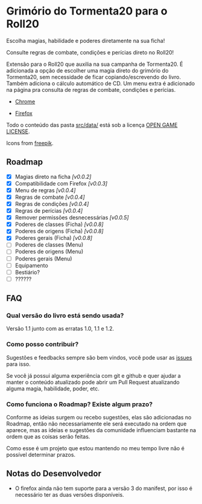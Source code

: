 # Grimório do Tormenta20 para o Roll20

Escolha magias, habilidade e poderes diretamente na sua ficha!

Consulte regras de combate, condições e perícias direto no Roll20!

Extensão para o Roll20 que auxilia na sua campanha de Tormenta20.
É adicionada a opção de escolher uma magia direto do grimório do Tormenta20, sem necessidade de ficar copiando/escrevendo do livro. Também adiciona o cálculo automático de CD.
Um menu extra é adicionado na página pra consulta de regras de combate, condições e perícias.

- [Chrome](https://chrome.google.com/webstore/detail/roll20-grim%C3%B3rio-do-tormen/lplnbanhibpehlmiiakcacambjleeeng)

- [Firefox](https://addons.mozilla.org/pt-BR/firefox/addon/roll20-grim%C3%B3rio-do-tormenta20/)

Todo o conteúdo das pasta [src/data/](src/data/) está sob a licença [OPEN GAME LICENSE](OPEN_GAME_LICENSE).

Icons from [freepik](https://www.freepik.com).

## Roadmap

- [x] Magias direto na ficha _[v0.0.2]_
- [x] Compatibilidade com Firefox _[v0.0.3]_
- [x] Menu de regras _[v0.0.4]_
- [x] Regras de combate _[v0.0.4]_
- [x] Regras de condições _[v0.0.4]_
- [x] Regras de perícias _[v0.0.4]_
- [x] Remover permissões desnecessárias _[v0.0.5]_
- [x] Poderes de classes (Ficha) _[v0.0.8]_
- [x] Poderes de origens (Ficha) _[v0.0.8]_
- [x] Poderes gerais (Ficha) _[v0.0.8]_
- [ ] Poderes de classes (Menu)
- [ ] Poderes de origens (Menu)
- [ ] Poderes gerais (Menu)
- [ ] Equipamento
- [ ] Bestiário?
- [ ] ??????

## FAQ
### Qual versão do livro está sendo usada?
Versão 1.1 junto com as erratas 1.0, 1.1 e 1.2.

### Como posso contribuir?
Sugestões e feedbacks sempre são bem vindos, você pode usar as [issues](https://github.com/pyanderson/roll20_tormenta20_grimoire/issues) para isso.

Se você já possui alguma experiência com git e github e quer ajudar a manter o conteúdo atualizado pode abrir um Pull Request atualizando alguma magia, habilidade, poder, etc.

### Como funciona o Roadmap? Existe algum prazo?
Conforme as ideias surgem ou recebo sugestões, elas são adicionadas no Roadmap, então não necessariamente ele será executado na ordem que aparece, mas as ideias e sugestões da comunidade influenciam bastante na ordem que as coisas serão feitas.

Como esse é um projeto que estou mantendo no meu tempo livre não é possível determinar prazos.

## Notas do Desenvolvedor
- O firefox ainda não tem suporte para a versão 3 do manifest, por isso é necessário ter as duas versões disponíveis.
